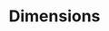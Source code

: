 ---
bigquery: https://console.cloud.google.com/bigquery?p=covid-19-dimensions-ai&page=table&d=data&t=publications
contributors: Digital Science, https://www.digital-science.com/
cost: Free for personal, non-commercial use.
description: Dimensions contains more than 100 million publications, ranging from
  articles published in scholarly journals, books and book chapters, to preprints
  and conference proceedings. All publications are contextualized with linked data
  sets, funding, publications, patents, clinical trials, and policy documents. You
  can also view associated categories, funders, institutions, and researcher profiles.
documentation: https://docs.dimensions.ai/bigquery/index.html
last_edit: 04/10/2022, 22:23:43
location: https://www.dimensions.ai/products/free/
maintained_by: Digital Science, https://www.digital-science.com/
schema_fields:
- license
- funding_usd
- metrics
- pages
- authors
- subtitles
- investigators
- research_org_state_codes
- arxiv_id
- phase
- funder_orgs
- category_hra
- expiration_date
- funding_aud
- start_date
- issue
- publication_ids
- funder_org_state_codes
- repository_id
- original_assignee_countries
- current_assignee_orgs
- original_assignee_orgs
- altmetrics
- category_bra
- active_years
- title
- acronyms
- email_address
- resulting_publication_ids
- funding_cny
- conference
- jurisdiction
- publication_year
- associated_publication_pmid
- funding_chf
- family_members_ids
- open_access_categories
- established
- funder_org
- granted_year
- resulting_publication_doi
- funding_nzd
- associated_grant_ids
- editors
- citations_count
- created_date
- doi
- category_uoa
- filing_year
- interventions
- category_icrp_cso
- mesh_headings
- acronym
- concepts
- research_org_countries
- source_id
- date_normal
- year
- funder_org_countries
- assignee_orgs
- book_title
- patent_ids
- family_count
- original_title
- start_year
- category_for
- registry
- category_sdg
- grant_number
- funder_org_acronyms
- parent_id
- ipcr
- book_series_title
- description
- conditions
- date
- granted_date
- legal_status
- repository_url
- funding_eur
- funder_countries
- relationships
- open_access_categories_v2
- address
- original_abstract
- end_date
- citations
- legal_events
- cpc
- status
- type
- date_online
- research_org_city_names
- publication_date
- category_hrcs_rac
- pmid
- cited_by_ids
- eisbn
- researcher_ids
- gender
- wikipedia_url
- associated_publication_doi
- family_id
- aliases
- embargo_date
- funding_gbp
- funding_amount
- external_ids
- linkout
- date_inserted
- date_imported_gbq
- repository_name
- expiration_year
- volume
- acknowledgements
- id
- filing_status
- isbn
- original_assignee
- brief_title
- journal
- publisher
- date_print
- links
- citation_string
- end_year
- inventor_names
- current_assignee_countries
- assignee_countries
- reference_ids
- foa_number
- funding_currency
- language
- clinical_trial_ids
- priority_year
- priority_date
- current_assignee
- research_org_cities
- organisation_details
- categories
- funding_cad
- application_number
- journal_lists
- category_icrp_ct
- associated_publication_id
- labels
- filing_date
- types
- kind
- research_org_state_names
- category_rcdc
- name
- funding_jpy
- research_orgs
- funder_org_cities
- pmcid
- funding_details
- proceedings_title
- mesh_terms
- research_org_country_names
- category_hrcs_hc
- date_modified
- abstract
- supporting_grant_ids
- associated_publication_arxiv_id
shortname: dimensions
tags:
- scholarly literature
- patents
- funding
- clinical trials
- academic profiles
terms_of_use: 'Use of both the Dimensions COVID-19 dataset and full Dimensions dataset
  are subject to the Dimensions Terms of use: https://www.dimensions.ai/policies-terms-legal '
title: Dimensions
uuid: dcff88bd-fe6b-4fdb-8159-809bf9d7bc1c
---